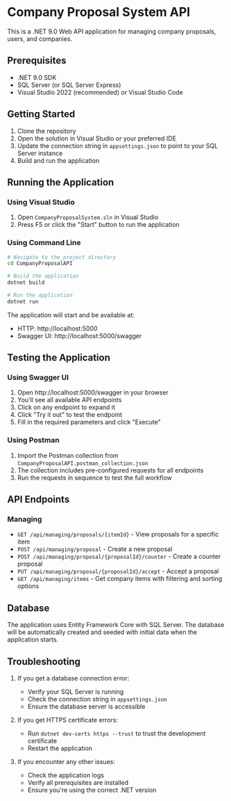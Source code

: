 # Company Proposal System API

This is a .NET 9.0 Web API application for managing company proposals, users, and companies.

## Prerequisites

- .NET 9.0 SDK
- SQL Server (or SQL Server Express)
- Visual Studio 2022 (recommended) or Visual Studio Code

## Getting Started

1. Clone the repository
2. Open the solution in Visual Studio or your preferred IDE
3. Update the connection string in `appsettings.json` to point to your SQL Server instance
4. Build and run the application

## Running the Application

### Using Visual Studio
1. Open `CompanyProposalSystem.sln` in Visual Studio
2. Press F5 or click the "Start" button to run the application

### Using Command Line
```bash
# Navigate to the project directory
cd CompanyProposalAPI

# Build the application
dotnet build

# Run the application
dotnet run
```

The application will start and be available at:
- HTTP: http://localhost:5000
- Swagger UI: http://localhost:5000/swagger

## Testing the Application

### Using Swagger UI
1. Open http://localhost:5000/swagger in your browser
2. You'll see all available API endpoints
3. Click on any endpoint to expand it
4. Click "Try it out" to test the endpoint
5. Fill in the required parameters and click "Execute"

### Using Postman
1. Import the Postman collection from `CompanyProposalAPI.postman_collection.json`
2. The collection includes pre-configured requests for all endpoints
3. Run the requests in sequence to test the full workflow

## API Endpoints

### Managing
- `GET /api/managing/proposals/{itemId}` - View proposals for a specific item
- `POST /api/managing/proposal` - Create a new proposal
- `POST /api/managing/proposal/{proposalId}/counter` - Create a counter proposal
- `PUT /api/managing/proposal/{proposalId}/accept` - Accept a proposal
- `GET /api/managing/items` - Get company items with filtering and sorting options

## Database

The application uses Entity Framework Core with SQL Server. The database will be automatically created and seeded with initial data when the application starts.

## Troubleshooting

1. If you get a database connection error:
   - Verify your SQL Server is running
   - Check the connection string in `appsettings.json`
   - Ensure the database server is accessible

2. If you get HTTPS certificate errors:
   - Run `dotnet dev-certs https --trust` to trust the development certificate
   - Restart the application

3. If you encounter any other issues:
   - Check the application logs
   - Verify all prerequisites are installed
   - Ensure you're using the correct .NET version 